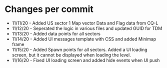 # Changes per commit
- 11/11/20 - Added US sector 1 Map vector Data and Flag data from CQ-L
- 11/12/20 - Seperated the logic in various files and updated GUID for TDM
- 11/13/20 - Added data points for all sectors
- 11/14/20 - Added UI messages template with CSS and added Minimap frame
- 11/15/20 - Added Spawn points for all sectors. Added a UI loading screen, but it cannot be displayed when loading the level.
- 11/16/20 - Fixed UI loading screen and added hide events when UI push